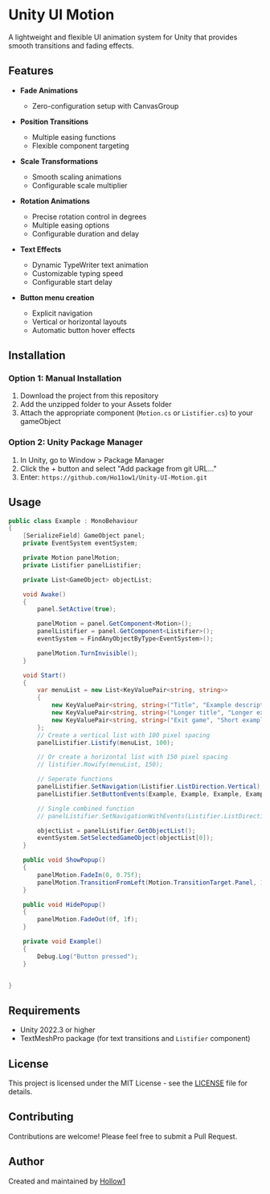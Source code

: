 # Unity UI Motion

A lightweight and flexible UI animation system for Unity that provides smooth transitions and fading effects.

## Features

- **Fade Animations**
  - Zero-configuration setup with CanvasGroup

- **Position Transitions** 
  - Multiple easing functions
  - Flexible component targeting

- **Scale Transformations**
  - Smooth scaling animations
  - Configurable scale multiplier

- **Rotation Animations**
  - Precise rotation control in degrees
  - Multiple easing options
  - Configurable duration and delay

- **Text Effects**
  - Dynamic TypeWriter text animation
  - Customizable typing speed
  - Configurable start delay

- **Button menu creation**
  - Explicit navigation
  - Vertical or horizontal layouts
  - Automatic button hover effects

## Installation

### Option 1: Manual Installation
1. Download the project from this repository
2. Add the unzipped folder to your Assets folder
3. Attach the appropriate component (`Motion.cs` or `Listifier.cs`) to your gameObject

### Option 2: Unity Package Manager
1. In Unity, go to Window > Package Manager
2. Click the + button and select "Add package from git URL..."
3. Enter: ```https://github.com/Ho11ow1/Unity-UI-Motion.git```

## Usage

```csharp
public class Example : MonoBehaviour
{
    [SerializeField] GameObject panel;
    private EventSystem eventSystem;

    private Motion panelMotion;
    private Listifier panelListifier;

    private List<GameObject> objectList;

    void Awake()
    {
        panel.SetActive(true);

        panelMotion = panel.GetComponent<Motion>();
        panelListifier = panel.GetComponent<Listifier>();
        eventSystem = FindAnyObjectByType<EventSystem>();

        panelMotion.TurnInvisible();
    }

    void Start()
    {
        var menuList = new List<KeyValuePair<string, string>>
        {
            new KeyValuePair<string, string>("Title", "Example description"),
            new KeyValuePair<string, string>("Longer title", "Longer example description"),
            new KeyValuePair<string, string>("Exit game", "Short example")
        };
        // Create a vertical list with 100 pixel spacing
        panelListifier.Listify(menuList, 100);

        // Or create a horizontal list with 150 pixel spacing
        // listifier.Rowify(menuList, 150);

        // Seperate functions
        panelListifier.SetNavigation(Listifier.ListDirection.Vertical); // Use the appropriate ListDirection based on Listify or Rowify
        panelListifier.SetButtonEvents(Example, Example, Example, Example, Example, Example);

        // Single combined function
        // panelListifier.SetNavigationWithEvents(Listifier.ListDirection.Vertical, Example, Example, Example, Example, Example, Example);

        objectList = panelListifier.GetObjectList();
        eventSystem.SetSelectedGameObject(objectList[0]);
    }

    public void ShowPopup()
    {
        panelMotion.FadeIn(0, 0.75f);
        panelMotion.TransitionFromLeft(Motion.TransitionTarget.Panel, 100, Motion.EasingType.EaseIn);
    }

    public void HidePopup()
    {
        panelMotion.FadeOut(0f, 1f);
    }

    private void Example()
    {
        Debug.Log("Button pressed");
    }


}

```

## Requirements

- Unity 2022.3 or higher
- TextMeshPro package (for text transitions and `Listifier` component)

## License

This project is licensed under the MIT License - see the [LICENSE](LICENSE) file for details.

## Contributing

Contributions are welcome! Please feel free to submit a Pull Request.

## Author

Created and maintained by [Hollow1](https://github.com/Ho11ow1)
